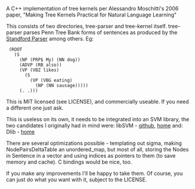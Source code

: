 A C++ implementation of tree kernels per Alessandro Moschitti's 2006
paper, "Making Tree Kernels Practical for Natural Language Learning"

This consists of two directories, tree-parser and tree-kernel itself.
tree-parser parses Penn Tree Bank forms of sentences as produced by
the [Standford Parser](http://nlp.stanford.edu:8080/parser) among others. Eg:

     (ROOT
       (S
         (NP (PRP$ My) (NN dog))
         (ADVP (RB also))
         (VP (VBZ likes)
           (S
             (VP (VBG eating)
               (NP (NN sausage)))))
         (. .)))


This is MIT licensed (see LICENSE), and commercially useable. If you
need a different one just ask.

This is useless on its own, it needs to be integrated into an SVM
library, the two candidates I originally had in mind were:
    libSVM - [github](https://github.com/cjlin1/libsvm), [home](http://www.csie.ntu.edu.tw/~cjlin/libsvm)
and:
    Dlib - [home](http://dlib.net/ml.html)

There are several optimizations possible - templating out sigma,
making NodePairsDeltaTable an unordered_map, but most of all, storing
the Nodes in Sentence in a vector and using indices as pointers to
them (to save memory and cache). C bindings would be nice, too.

If you make any improvements I'll be happy to take them. Of course,
you can just do what you want with it, subject to the LICENSE.
